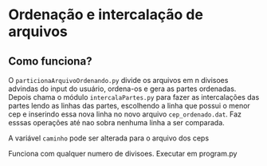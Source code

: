 # Ordenação e intercalação de arquivos

## Como funciona?


O ```particionaArquivoOrdenando.py``` divide os arquivos em n divisoes advindas do input do usuário,
ordena-os e gera as partes ordenadas. Depois chama o módulo ```intercalaPartes.py``` para fazer as
intercalações das partes lendo as linhas das partes, escolhendo a linha que possui o menor cep e inserindo essa nova linha no novo arquivo ``cep_ordenado.dat``. 
Faz esssas operações até nao sobra nenhuma linha a ser comparada.

A variável ``caminho`` pode ser alterada para o arquivo dos ceps

Funciona com qualquer numero de divisoes.
Executar em program.py

